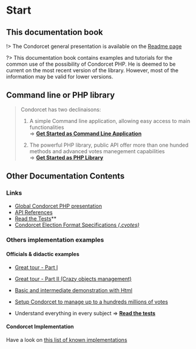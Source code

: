 # Start

## This documentation book

!> The Condorcet general presentation is available on the [Readme page](/Readme)

?> This documentation book contains examples and tutorials for the common use of the possibility of Condorcet PHP.
He is deemed to be current on the most recent version of the library. However, most of the information may be valid for lower versions.

## Command line or PHP library

> Condorcet has two declinaisons:
> 1. A simple Command line application, allowing easy access to main functionalities  
> => [**Get Started as Command Line Application**](2.AsCommandLineApplication/1.Installation.md)  
>
>
> 2. The powerful PHP library, public API offer more than one hunded methods and advanced votes manegement capabilities  
>=> [**Get Started as PHP Library**](3.AsPhpLibrary/1.Installation.md)



## Other Documentation Contents

  ### Links

  * [Global Condorcet PHP presentation](https://github.com/julien-boudry/Condorcet/blob/master/README.md)
  * [API References](/ApiReferences)
  * [Read the Tests](https://github.com/julien-boudry/Condorcet/tree/master/Tests)**
  * [Condorcet Election Format Specifications _(.cvotes)_](https://github.com/CondorcetVote/CondorcetElectionFormat/blob/main/README.md)


### Others implementation examples

#### Officials & didactic examples<!-- {docsify-ignore} -->

  * [Great tour - Part I](https://github.com/julien-boudry/Condorcet/blob/master/Examples/1.%20Overview.php)
  * [Great tour - Part II (Crazy objects management)](https://github.com/julien-boudry/Condorcet/blob/master/Examples/2.%20AdvancedObjectManagement.php)
  * [Basic and intermediate demonstration with Html](https://github.com/julien-boudry/Condorcet/tree/master/Examples/Examples-with-html)

  * [Setup Condorcet to manage up to a hundreds millions of votes](https://github.com/julien-boudry/Condorcet/blob/master/Examples/Specifics_Examples/use_large_election_external_database_drivers.php)

  * Understand everything in every subject => [**Read the tests**](https://github.com/julien-boudry/Condorcet/tree/master/Tests)

#### Condorcet Implementation<!-- {docsify-ignore} -->
Have a look on [this list of known implementations](https://github.com/julien-boudry/Condorcet/discussions/categories/your-condorcet-projects)